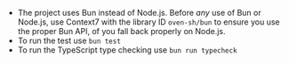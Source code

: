 - The project uses Bun instead of Node.js. Before *any* use of Bun or Node.js, use Context7 with the library ID `oven-sh/bun` to ensure you use the proper Bun API, of you fall back properly on Node.js.
- To run the test use `bun test`
- To run the TypeScript type checking use `bun run typecheck`